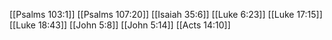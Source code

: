 [[Psalms 103:1]]
[[Psalms 107:20]]
[[Isaiah 35:6]]
[[Luke 6:23]]
[[Luke 17:15]]
[[Luke 18:43]]
[[John 5:8]]
[[John 5:14]]
[[Acts 14:10]]
